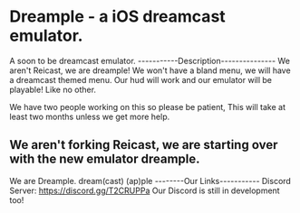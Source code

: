# Dreample - a iOS dreamcast emulator.
A soon to be dreamcast emulator. 
-----------Description---------------
We aren't Reicast, we are dreample! 
We won't have a bland menu, we will have a dreamcast themed menu.
Our hud will work and our emulator will be playable! Like no other. 

We have two people working on this so please be patient, This will take at least two months unless we get more help.

We aren't forking Reicast, we are starting over with the new emulator dreample.
---------------------------------
We are Dreample.
dream(cast) (ap)ple
--------Our Links-----------
Discord Server: https://discord.gg/T2CRUPPa
Our Discord is still in development too!
